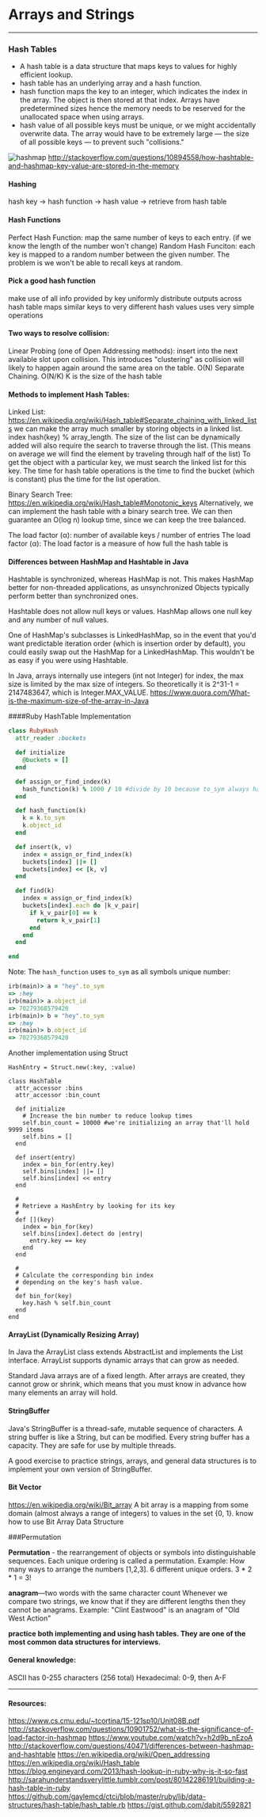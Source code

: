 # Arrays and Strings
---

### Hash Tables
* A hash table is a data structure that maps keys to values for highly efficient lookup.
* hash table has an underlying array and a hash function.
* hash function maps the key to an integer, which indicates the index in the array. The object is then stored at that index. Arrays have predetermined sizes hence the memory needs to be reserved for the unallocated space when using arrays.
* hash value of all possible keys must be unique, or we might accidentally overwrite data. The array would have to be extremely large — the size of all possible keys — to prevent such "collisions."

![hashmap](http://i.stack.imgur.com/ySwxR.png)
http://stackoverflow.com/questions/10894558/how-hashtable-and-hashmap-key-value-are-stored-in-the-memory

#### Hashing
hash key -> hash function -> hash value -> retrieve from hash table

#### Hash Functions
Perfect Hash Function: map the same number of keys to each entry. (if we know the length of the number won't change)
Random Hash Funciton: each key is mapped to a random number between the given number. The problem is we won't be able to recall keys at random.

#### Pick a good hash function
make use of all info provided by key
uniformly distribute outputs across hash table
maps similar keys to very different hash values
uses very simple operations

#### Two ways to resolve collision:
Linear Probing (one of Open Addressing methods): insert into the next available slot upon collision. This introduces "clustering" as collision will likely to happen again around the same area on the table. O(N)
Separate Chaining. O(N/K) K is the size of the hash table

#### Methods to implement Hash Tables:
Linked List:
https://en.wikipedia.org/wiki/Hash_table#Separate_chaining_with_linked_lists
we can make the array much smaller by storing objects in a linked list. index hash(key) % array_length. The size of the list can be dynamically added will also require the search to traverse through the list. (This means on average we will find the element by traveling through half of the list)
To get the object with a particular key, we must search the linked list for this key.
The time for hash table operations is the time to find the bucket (which is constant) plus the time for the list operation.

Binary Search Tree:
https://en.wikipedia.org/wiki/Hash_table#Monotonic_keys
Alternatively, we can implement the hash table with a binary search tree. We can then guarantee an O(log n) lookup time, since we can keep the tree balanced.

The load factor (α): number of available keys / number of entries 
The load factor (α): The load factor is a measure of how full the hash table is


#### Differences between HashMap and Hashtable in Java
Hashtable is synchronized, whereas HashMap is not. This makes HashMap better for non-threaded applications, as unsynchronized Objects typically perform better than synchronized ones.

Hashtable does not allow null keys or values.  HashMap allows one null key and any number of null values.

One of HashMap's subclasses is LinkedHashMap, so in the event that you'd want predictable iteration order (which is insertion order by default), you could easily swap out the HashMap for a LinkedHashMap. This wouldn't be as easy if you were using Hashtable.

In Java, arrays internally use integers (int not Integer) for index, the max size is limited by the max size of integers. So theoretically it is 2^31-1 = 2147483647, which is Integer.MAX_VALUE.
https://www.quora.com/What-is-the-maximum-size-of-the-array-in-Java


####Ruby HashTable Implementation

```ruby
class RubyHash
  attr_reader :buckets

  def initialize
    @buckets = []
  end

  def assign_or_find_index(k)
    hash_function(k) % 1000 / 10 #divide by 10 because to_sym always have a 0 at the end. this can shrink the array size to 3 digits or max of 999 items
  end

  def hash_function(k)
    k = k.to_sym
    k.object_id
  end

  def insert(k, v)
    index = assign_or_find_index(k)
    buckets[index] ||= []
    buckets[index] << [k, v]
  end

  def find(k)
    index = assign_or_find_index(k)
    buckets[index].each do |k_v_pair|
      if k_v_pair[0] == k
        return k_v_pair[1]
      end
    end
  end

end
```

Note:
The `hash_function` uses `to_sym` as all symbols unique number:
```ruby
irb(main)> a = "hey".to_sym
=> :hey
irb(main)> a.object_id
=> 70279368579420
irb(main)> b = "hey".to_sym
=> :hey
irb(main)> b.object_id
=> 70279368579420
```

Another implementation using Struct

```
HashEntry = Struct.new(:key, :value)

class HashTable
  attr_accessor :bins
  attr_accessor :bin_count

  def initialize
    # Increase the bin number to reduce lookup times
    self.bin_count = 10000 #we're initializing an array that'll hold 9999 items
    self.bins = []
  end

  def insert(entry)
    index = bin_for(entry.key)
    self.bins[index] ||= []
    self.bins[index] << entry
  end

  #
  # Retrieve a HashEntry by looking for its key
  #
  def [](key)
    index = bin_for(key)
    self.bins[index].detect do |entry|
      entry.key == key
    end
  end

  #
  # Calculate the corresponding bin index
  # depending on the key's hash value.
  #
  def bin_for(key)
    key.hash % self.bin_count 
  end
end
```



#### ArrayList (Dynamically Resizing Array)
In Java the ArrayList class extends AbstractList and implements the List interface. ArrayList supports dynamic arrays that can grow as needed.

Standard Java arrays are of a fixed length. After arrays are created, they cannot grow or shrink, which means that you must know in advance how many elements an array will hold.


#### StringBuffer
Java's StringBuffer is a thread-safe, mutable sequence of characters. A string buffer is like a String, but can be modified. Every string buffer has a capacity. They are safe for use by multiple threads.

A good exercise to practice strings, arrays, and general data structures is to implement your own version of StringBuffer.

#### Bit Vector
https://en.wikipedia.org/wiki/Bit_array
A bit array is a mapping from some domain (almost always a range of integers) to values in the set {0, 1}.
know how to use Bit Array Data Structure


###Permutation

**Permutation** - the rearrangement of objects or symbols into distinguishable sequences. Each unique ordering is called a permutation.
Example:
How many ways to arrange the numbers [1,2,3].
6 different unique orders. 3 * 2 * 1 = 3!

**anagram**—two words with the same character count
Whenever we compare two strings, we know that if they are different lengths then they cannot be anagrams. 
Example:
"Clint Eastwood" is an anagram of "Old West Action"

**practice both implementing and using hash tables. They are one of the most common data structures for interviews.**


#### General knowledge:
ASCII has 0-255 characters (256 total)
Hexadecimal: 0-9, then A-F

---
#### Resources:
https://www.cs.cmu.edu/~tcortina/15-121sp10/Unit08B.pdf
http://stackoverflow.com/questions/10901752/what-is-the-significance-of-load-factor-in-hashmap
https://www.youtube.com/watch?v=h2d9b_nEzoA
http://stackoverflow.com/questions/40471/differences-between-hashmap-and-hashtable
https://en.wikipedia.org/wiki/Open_addressing
https://en.wikipedia.org/wiki/Hash_table
https://blog.engineyard.com/2013/hash-lookup-in-ruby-why-is-it-so-fast
http://sarahunderstandsverylittle.tumblr.com/post/80142286191/building-a-hash-table-in-ruby
https://github.com/gaylemcd/ctci/blob/master/ruby/lib/data-structures/hash-table/hash_table.rb
https://gist.github.com/dabit/5592821


